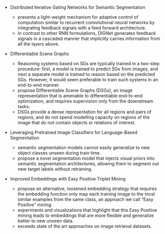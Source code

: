 - Distributed Iterative Gating Networks for Semantic Segmentation
  - presents a light-weight mechanism for adaptive control of computation similar to recurrent convolutional neural networks by integrating feedback signals with a feed forward architecture.
  - In contrast to other RNN formulations, DIGNet generates feedback signals in a cascaded manner that implicitly carries information from all the layers above.

- Differentiable Scene Graphs
  - Reasoning systems based on SGs are typically trained in a two-step procedure: first, a model is trained to predict SGs from images, and next a separate model is trained to reason based on the predicted SGs. However, it would seem preferable to train such systems in an end-to-end manner.
  - propose Differentiable Scene Graphs (DSGs), an image representation that is amenable to differentiable end-to-end optimization, and requires supervision only from the downstream tasks.
  - DSGs provide a dense representation for all regions and pairs of regions, and do not spend modelling capacity on regions of the image that do not contain objects or relations of interest.

- Leveraging Pretrained Image Classifiers for Language-Based Segmentation
  - semantic segmentation models cannot easily generalize to new object classes unseen during train time.
  - propose a novel segmentation model that injects visual priors into semantic segmentation architectures, allowing them to segment out new target labels without retraining.

- Improved Embeddings with Easy Positive Triplet Mining
  - propose an alternative, loosened embedding strategy that requires the embedding function only map each training image to the most similar examples from the same class, an approach we call “Easy Positive” mining.
  - experiments and visualizations that highlight that this Easy Positive mining leads to embeddings that are more flexible and generalize better to new unseen data.
  - exceeds state of the art approaches on image retrieval datasets.

